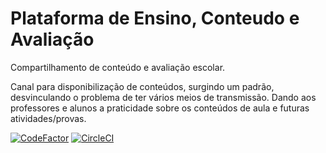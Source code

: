 # Plataforma de Ensino, Conteudo e Avaliação
Compartilhamento de conteúdo e avaliação escolar.

Canal para disponibilização de conteúdos, surgindo um padrão, desvinculando o problema de ter vários meios de transmissão. Dando aos professores e alunos a praticidade sobre os conteúdos de aula e futuras atividades/provas.

[![CodeFactor](https://www.codefactor.io/repository/github/guilhermemarcial/plataforma-de-ensino-conteudo-e-avaliacao/badge)](https://www.codefactor.io/repository/github/guilhermemarcial/plataforma-de-ensino-conteudo-e-avaliacao)
[![CircleCI](https://circleci.com/gh/GuilhermeMarcial/Plataforma-de-Ensino-Conteudo-e-Avaliacao.svg?style=svg)](https://circleci.com/gh/GuilhermeMarcial/Plataforma-de-Ensino-Conteudo-e-Avaliacao)
